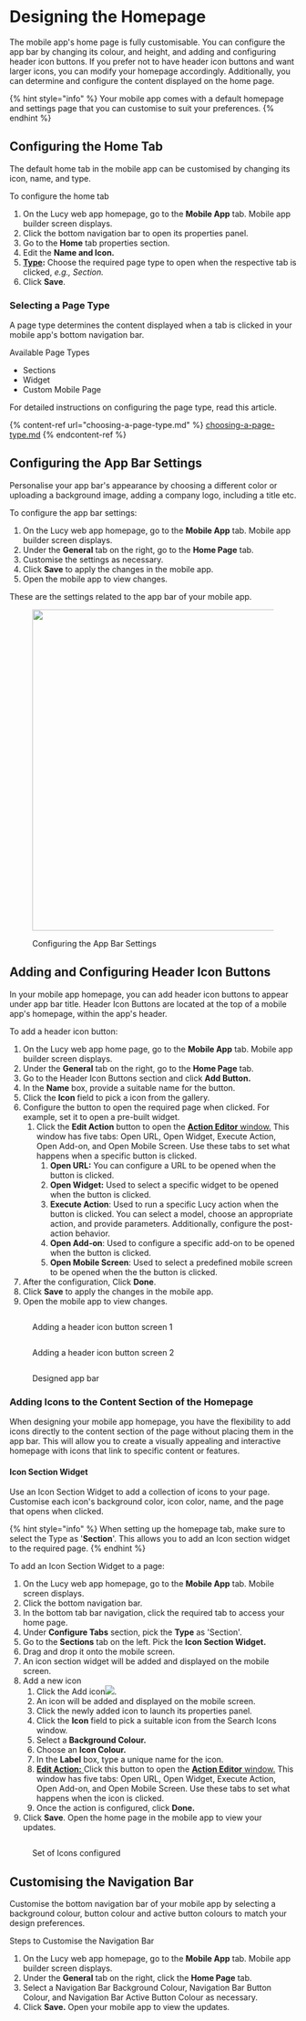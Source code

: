 # Designing the Homepage

The mobile app's home page is fully customisable. You can configure the app bar by changing its colour, and height, and adding and configuring header icon buttons. If you prefer not to have header icon buttons and want larger icons, you can modify your homepage accordingly. Additionally, you can determine and configure the content displayed on the home page.



{% hint style="info" %}
Your mobile app comes with a default homepage and settings page that you can customise to suit your preferences.
{% endhint %}

## Configuring the Home Tab

The default home tab in the mobile app can be customised by changing its icon, name, and type.

To configure the home tab

1. On the Lucy web app homepage, go to the **Mobile App** tab. Mobile app builder screen displays.
2. Click the bottom navigation bar to open its properties panel.
3. Go to the **Home** tab properties section.
4. Edit the **Name and Icon.**
5. [**Type**](designing-the-homepage.md#selecting-a-page-type)**:** Choose the required page type to open when the respective tab is clicked, _e.g., Section._
6. Click **Save**.

### **Selecting a Page Type**

A page type determines the content displayed when a tab is clicked in your mobile app's bottom navigation bar.

Available Page Types

* Sections
* Widget
* Custom Mobile Page

For detailed instructions on configuring the page type, read this article.

{% content-ref url="choosing-a-page-type.md" %}
[choosing-a-page-type.md](choosing-a-page-type.md)
{% endcontent-ref %}

## Configuring the App Bar Settings

Personalise your app bar's appearance by choosing a different color or uploading a background image, adding a company logo, including a title etc.&#x20;

To configure the app bar settings:

1. On the Lucy web app homepage, go to the **Mobile App** tab. Mobile app builder screen displays.
2. Under the **General** tab on the right, go to the **Home Page** tab.
3. Customise the settings as necessary.
4. Click **Save** to apply the changes in the mobile app.
5. Open the mobile app to view changes.

These are the settings related to the app bar of your mobile app.

<figure><img src="../../.gitbook/assets/Configuring the App Bar Settings_s2.png" alt="" width="563"><figcaption><p>Configuring the App Bar Settings</p></figcaption></figure>



## Adding and Configuring Header Icon Buttons

In your mobile app homepage, you can add header icon buttons to appear under app bar title. Header Icon Buttons are located at the top of a mobile app's homepage, within the app's header.&#x20;

To add a header icon button:

1. On the Lucy web app home page, go to the **Mobile App** tab. Mobile app builder screen displays.
2. Under the **General** tab on the right, go to the **Home Page** tab.
3. Go to the Header Icon Buttons section and click **Add Button.**
4. In the **Name** box, provide a suitable name for the button.
5. Click the **Icon** field to pick a icon from the gallery.
6. Configure the button to open the required page when clicked. For example, set it to open a pre-built widget.
   1. Click the **Edit Action** button to open the [**Action Editor** window.](handling-button-click-events.md#action-editor-window) This window has five tabs: Open URL, Open Widget, Execute Action, Open Add-on, and Open Mobile Screen. Use these tabs to set what happens when a specific button is clicked.
      1. **Open URL:** You can configure a URL to be opened when the button is clicked.
      2. **Open Widget:** Used to select a specific widget to be opened when the button is clicked.
      3. **Execute Action**: Used to run a specific Lucy action when the button is clicked. You can select a model, choose an appropriate action, and provide parameters. Additionally, configure the post-action behavior.
      4. **Open Add-on**: Used to configure a specific add-on to be opened when the button is clicked.
      5. **Open Mobile Screen**: Used to select a predefined mobile screen to be opened when the the button is clicked.
7. After the configuration, Click **Done**.
8. Click **Save** to apply the changes in the mobile app.
9. Open the mobile app to view changes.

<figure><img src="../../.gitbook/assets/Header Icon Buttons_0.png" alt=""><figcaption><p>Adding a header icon button screen 1</p></figcaption></figure>

<figure><img src="../../.gitbook/assets/Header Icon Buttons_1-1.png" alt=""><figcaption><p>Adding a header icon button screen 2</p></figcaption></figure>

<figure><img src="../../.gitbook/assets/App Bar elements_3.png" alt=""><figcaption><p>Designed app bar</p></figcaption></figure>

### **Adding Icons to the Content Section of the Homepage**

When designing your mobile app homepage, you have the flexibility to add icons directly to the content section of the page without placing them in the app bar. This will allow you to create a visually appealing and interactive homepage with icons that link to specific content or features.

#### Icon Section Widget

Use an Icon Section Widget to add a collection of icons to your page. Customise each icon's background color, icon color, name, and the page that opens when clicked.

{% hint style="info" %}
When setting up the homepage tab, make sure to select the Type as '**Section**'. This allows you to add an Icon section widget to the required page.
{% endhint %}

To add an Icon Section Widget to a page:

1. On the Lucy web app homepage, go to the **Mobile App** tab. Mobile screen displays.
2. Click the bottom navigation bar.
3. In the bottom tab bar navigation, click the required tab to access your home page.
4. Under **Configure Tabs** section, pick the **Type** as 'Section'.
5. Go to the **Sections** tab on the left. Pick the **Icon Section Widget.**
6. Drag and drop it onto the mobile screen.
7. An icon section widget will be added and displayed on the mobile screen.
8. Add a new icon
   1. Click the Add icon![](<../../.gitbook/assets/Add icon (1).png>).
   2. An icon will be added and displayed on the mobile screen.
   3. Click the newly added icon to launch its properties panel.
   4. Click the **Icon** field to pick a suitable icon from the Search Icons window.
   5. Select a **Background Colour.**
   6. Choose an **Icon Colour.**
   7. In the **Label** box, type a unique name for the icon.
   8. [**Edit Action:** ](handling-button-click-events.md)Click this button to open the [**Action Editor** window.](handling-button-click-events.md#action-editor-window) This window has five tabs: Open URL, Open Widget, Execute Action, Open Add-on, and Open Mobile Screen. Use these tabs to set what happens when the icon is clicked.
   9. Once the action is configured, click **Done.**
9. Click **Save**. Open the home page in the mobile app to view your updates.

<figure><img src="../../.gitbook/assets/Icon Section Widget.png" alt=""><figcaption><p>Set of Icons configured</p></figcaption></figure>

## Customising the Navigation Bar

Customise the bottom navigation bar of your mobile app by selecting a background colour, button colour and active button colours to match your design preferences.

Steps to Customise the Navigation Bar

1. On the Lucy web app homepage, go to the **Mobile App** tab. Mobile app builder screen displays.
2. Under the **General** tab on the right, click the **Home Page** tab.
3. Select a Navigation Bar Background Colour, Navigation Bar Button Colour, and Navigation Bar Active Button Colour as necessary.
4. Click **Save.** Open your mobile app to view the updates.



